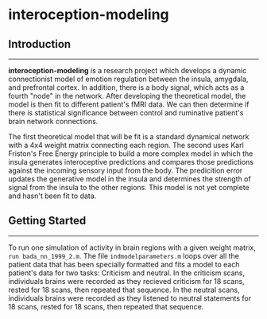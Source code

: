 # interoception-modeling

## Introduction
---
**interoception-modeling** is a research project which develops a dynamic connectionist model of emotion regulation between the insula, amygdala, and prefrontal cortex. In addition, there is a body signal, which acts as a fourth "node" in the network. After developing the theoretical model, the model is then fit to different patient's fMRI data. We can then determine if there is statistical significance between control and ruminative patient's brain network connections. 

The first theoretical model that will be fit is a standard dynamical network with a 4x4 weight matrix connecting each region. The second uses Karl Friston's Free Energy principle to build a more complex model in which the insula generates interoceptive predictions and compares those predictions against the incoming sensory input from the body. The predicition error updates the generative model in the insula and determines the strength of signal from the insula to the other regions. This model is not yet complete and hasn't been fit to data.

## Getting Started
---
To run one simulation of activity in brain regions with a given weight matrix, `run bada_nn_1999_2.m`. The file `indmodelparameters.m` loops over all the patient data that has been specially formatted and fits a model to each patient's data for two tasks: Criticism and neutral. In the criticism scans, individuals brains were recorded as they recieved criticism for 18 scans, rested for 18 scans, then repeated that sequence. In the neutral scans, individuals brains were recorded as they listened to neutral statements for 18 scans, rested for 18 scans, then repeated that sequence. 
